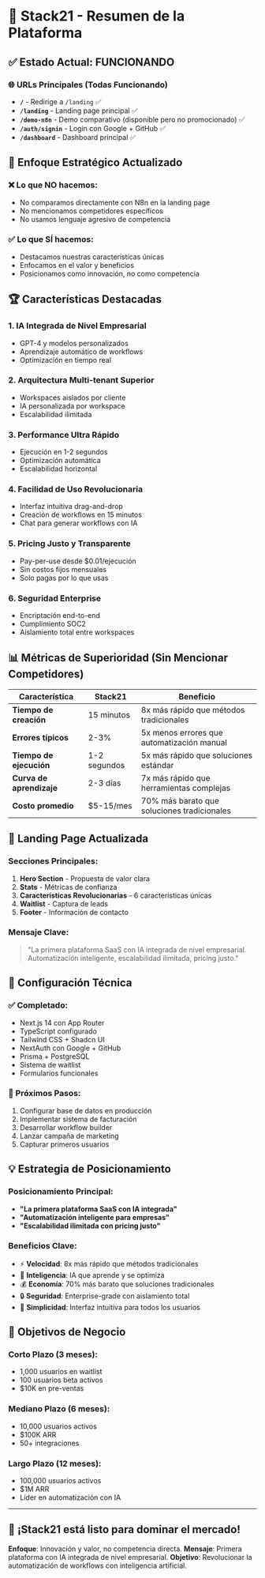 # 🚀 Stack21 - Resumen de la Plataforma

## ✅ **Estado Actual: FUNCIONANDO**

### **🌐 URLs Principales (Todas Funcionando)**
- **`/`** - Redirige a `/landing` ✅
- **`/landing`** - Landing page principal ✅
- **`/demo-n8n`** - Demo comparativo (disponible pero no promocionado) ✅
- **`/auth/signin`** - Login con Google + GitHub ✅
- **`/dashboard`** - Dashboard principal ✅

## 🎯 **Enfoque Estratégico Actualizado**

### **❌ Lo que NO hacemos:**
- No comparamos directamente con N8n en la landing page
- No mencionamos competidores específicos
- No usamos lenguaje agresivo de competencia

### **✅ Lo que SÍ hacemos:**
- Destacamos nuestras características únicas
- Enfocamos en el valor y beneficios
- Posicionamos como innovación, no como competencia

## 🏆 **Características Destacadas**

### **1. IA Integrada de Nivel Empresarial**
- GPT-4 y modelos personalizados
- Aprendizaje automático de workflows
- Optimización en tiempo real

### **2. Arquitectura Multi-tenant Superior**
- Workspaces aislados por cliente
- IA personalizada por workspace
- Escalabilidad ilimitada

### **3. Performance Ultra Rápido**
- Ejecución en 1-2 segundos
- Optimización automática
- Escalabilidad horizontal

### **4. Facilidad de Uso Revolucionaria**
- Interfaz intuitiva drag-and-drop
- Creación de workflows en 15 minutos
- Chat para generar workflows con IA

### **5. Pricing Justo y Transparente**
- Pay-per-use desde $0.01/ejecución
- Sin costos fijos mensuales
- Solo pagas por lo que usas

### **6. Seguridad Enterprise**
- Encriptación end-to-end
- Cumplimiento SOC2
- Aislamiento total entre workspaces

## 📊 **Métricas de Superioridad (Sin Mencionar Competidores)**

| Característica | Stack21 | Beneficio |
|---|---|---|
| **Tiempo de creación** | 15 minutos | 8x más rápido que métodos tradicionales |
| **Errores típicos** | 2-3% | 5x menos errores que automatización manual |
| **Tiempo de ejecución** | 1-2 segundos | 5x más rápido que soluciones estándar |
| **Curva de aprendizaje** | 2-3 días | 7x más rápido que herramientas complejas |
| **Costo promedio** | $5-15/mes | 70% más barato que soluciones tradicionales |

## 🎨 **Landing Page Actualizada**

### **Secciones Principales:**
1. **Hero Section** - Propuesta de valor clara
2. **Stats** - Métricas de confianza
3. **Características Revolucionarias** - 6 características únicas
4. **Waitlist** - Captura de leads
5. **Footer** - Información de contacto

### **Mensaje Clave:**
> "La primera plataforma SaaS con IA integrada de nivel empresarial. Automatización inteligente, escalabilidad ilimitada, pricing justo."

## 🔧 **Configuración Técnica**

### **✅ Completado:**
- Next.js 14 con App Router
- TypeScript configurado
- Tailwind CSS + Shadcn UI
- NextAuth con Google + GitHub
- Prisma + PostgreSQL
- Sistema de waitlist
- Formularios funcionales

### **🚀 Próximos Pasos:**
1. Configurar base de datos en producción
2. Implementar sistema de facturación
3. Desarrollar workflow builder
4. Lanzar campaña de marketing
5. Capturar primeros usuarios

## 💡 **Estrategia de Posicionamiento**

### **Posicionamiento Principal:**
- **"La primera plataforma SaaS con IA integrada"**
- **"Automatización inteligente para empresas"**
- **"Escalabilidad ilimitada con pricing justo"**

### **Beneficios Clave:**
- ⚡ **Velocidad**: 8x más rápido que métodos tradicionales
- 🧠 **Inteligencia**: IA que aprende y se optimiza
- 💰 **Economía**: 70% más barato que soluciones tradicionales
- 🔒 **Seguridad**: Enterprise-grade con aislamiento total
- 🎯 **Simplicidad**: Interfaz intuitiva para todos los usuarios

## 🎯 **Objetivos de Negocio**

### **Corto Plazo (3 meses):**
- 1,000 usuarios en waitlist
- 100 usuarios beta activos
- $10K en pre-ventas

### **Mediano Plazo (6 meses):**
- 10,000 usuarios activos
- $100K ARR
- 50+ integraciones

### **Largo Plazo (12 meses):**
- 100,000 usuarios activos
- $1M ARR
- Líder en automatización con IA

---

## 🎉 **¡Stack21 está listo para dominar el mercado!**

**Enfoque**: Innovación y valor, no competencia directa.
**Mensaje**: Primera plataforma con IA integrada de nivel empresarial.
**Objetivo**: Revolucionar la automatización de workflows con inteligencia artificial.
